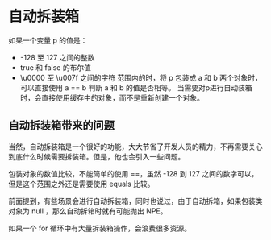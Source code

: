# 自动拆装箱

如果一个变量 p 的值是：

- -128 至 127 之间的整数 
- true 和 false 的布尔值 
- \u0000 至 \u007f 之间的字符 
范围内的时，将 p 包装成 a 和 b 两个对象时，可以直接使用 a == b 判断 a 和 b 的值是否相等。
当需要对p进行自动装箱时，会直接使用缓存中的对象，而不是重新创建一个对象。


## 自动拆装箱带来的问题


当然，自动拆装箱是一个很好的功能，大大节省了开发人员的精力，不再需要关心到底什么时候需要拆装箱。但是，他也会引入一些问题。

包装对象的数值比较，不能简单的使用 ==，虽然 -128 到 127 之间的数字可以，但是这个范围之外还是需要使用 equals 比较。

前面提到，有些场景会进行自动拆装箱，同时也说过，由于自动拆箱，如果包装类对象为 null ，那么自动拆箱时就有可能抛出 NPE。

如果一个 for 循环中有大量拆装箱操作，会浪费很多资源。